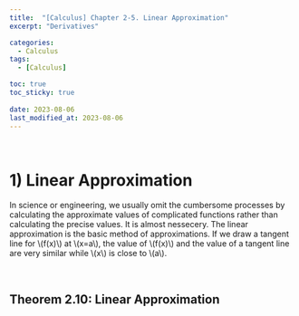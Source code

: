 ```yaml
---
title:  "[Calculus] Chapter 2-5. Linear Approximation"
excerpt: "Derivatives"

categories:
  - Calculus
tags:
  - [Calculus]

toc: true
toc_sticky: true
 
date: 2023-08-06
last_modified_at: 2023-08-06
---
```


&nbsp;

# 1) Linear Approximation
In science or engineering, we usually omit the cumbersome processes by calculating the approximate values of complicated functions rather than calculating the precise values. It is almost nessecery. The linear approximation is the basic method of approximations. If we draw a tangent line for \\(f(x)\\) at \\(x=a\\), the value of \\(f(x)\\) and the value of a tangent line are very similar while \\(x\\) is close to \\(a\\).

&nbsp;

## Theorem 2.10: Linear Approximation
